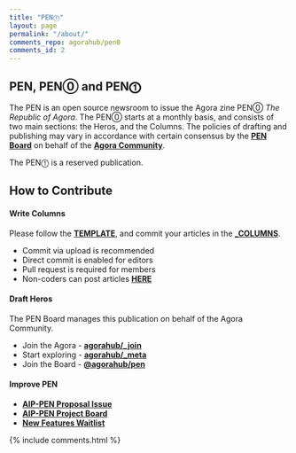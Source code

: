 ```yaml
---
title: "PEN⓵"
layout: page
permalink: "/about/"
comments_repo: agorahub/pen0
comments_id: 2
---
```


## PEN, PEN⓪ and PEN⓵

The PEN is an open source newsroom to issue the Agora zine PEN⓪ _The Republic of Agora_. The PEN⓪ starts at a monthly basis, and consists of two main sections: the Heros, and the Columns. The policies of drafting and publishing may vary in accordance with certain consensus by the [**PEN Board**](https://github.com/{{site.gh_team}}) on behalf of the [**Agora Community**](https://github.com/agorahub).

The PEN⓵ is a reserved publication.

## How to Contribute

#### Write Columns

Please follow the [**TEMPLATE**]({{site.url}}{{site.baseurl}}/columns/0000-00-00-column-template), and commit your articles in the [**_COLUMNS**](https://github.com/{{site.gh_repo}}/blob/master/_collections/_columns).

- Commit via upload is recommended
- Direct commit is enabled for editors
- Pull request is required for members
- Non-coders can post articles [**HERE**](https://github.com/{{site.gh_repo}}/issues/new)

#### Draft Heros

The PEN Board manages this publication on behalf of the Agora Community.

- Join the Agora - [**agorahub/_join**](https://github.com/agorahub/_join)
- Start exploring - [**agorahub/_meta**](https://github.com/agorahub/_meta)
- Join the Board - [**@agorahub/pen**](https://github.com/{{site.gh_team}})

#### Improve PEN

- [**AIP-PEN Proposal Issue**](https://github.com/agorahub/AIPs/issues/1)
- [**AIP-PEN Project Board**](https://github.com/agorahub/AIPs/projects/1)
- [**New Features Waitlist**](https://github.com/agorahub/pen0/issues/3)

{% include comments.html %}
